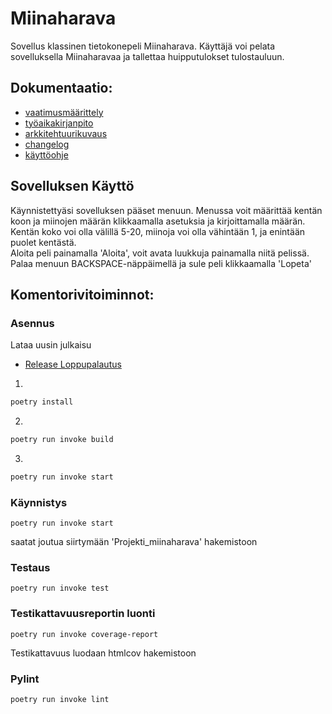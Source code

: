 # Miinaharava
Sovellus klassinen tietokonepeli Miinaharava. Käyttäjä voi pelata sovelluksella Miinaharavaa ja tallettaa huipputulokset tulostauluun.




## Dokumentaatio:  
- [vaatimusmäärittely](Projekti_miinaharava/Dokumentaatio/vaatimusmaarittely.md)  
- [työaikakirjanpito](Projekti_miinaharava/Dokumentaatio/tyoaikakirjanpito.md)  
- [arkkitehtuurikuvaus](Projekti_miinaharava/Dokumentaatio/arkkitehtuurikuvaus.md)   
- [changelog](changelog.md)  
- [käyttöohje](Projekti_miinaharava/Dokumentaatio/kayttoohje.md)

## Sovelluksen Käyttö

Käynnistettyäsi sovelluksen pääset menuun. Menussa voit määrittää kentän koon ja miinojen määrän klikkaamalla asetuksia ja kirjoittamalla määrän.  
Kentän koko voi olla välillä 5-20, miinoja voi olla vähintään 1, ja enintään puolet kentästä.  
Aloita peli painamalla 'Aloita', voit avata luukkuja painamalla niitä pelissä.  
Palaa menuun BACKSPACE-näppäimellä ja sule peli klikkaamalla 'Lopeta'

## Komentorivitoiminnot:

### Asennus
Lataa uusin julkaisu
- [Release Loppupalautus](https://github.com/EliasTHelsinginYliopisto/ot-harjoitustyo/releases/tag/v1.0.0)

1. 
```bash
poetry install
```
2.  
```bash
poetry run invoke build
```
3.  
```bash
poetry run invoke start
```

### Käynnistys

    poetry run invoke start
saatat joutua siirtymään 'Projekti_miinaharava' hakemistoon

### Testaus

    poetry run invoke test

### Testikattavuusreportin luonti

    poetry run invoke coverage-report
Testikattavuus luodaan htmlcov hakemistoon

### Pylint

    poetry run invoke lint
